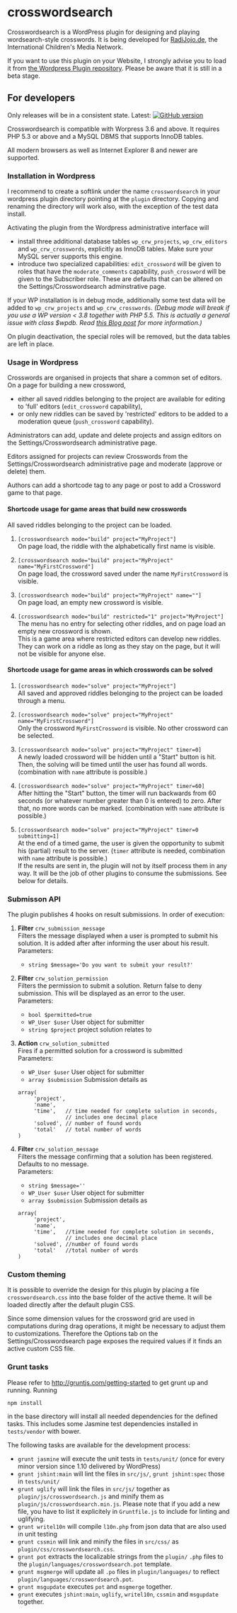 crosswordsearch
===============

Crosswordsearch is a WordPress plugin for designing and playing wordsearch-style crosswords.
It is being developed for [RadiJojo.de](radijojo.de), the International Children's Media Network.

If you want to use this plugin on your Website, I strongly advise you to load it from
[the Wordpress Plugin repository](http://wordpress.org/plugins/crosswordsearch). Please be
aware that it is still in a beta stage.

## For developers

Only releases will be in a consistent state. Latest: [![GitHub version](https://badge.fury.io/gh/ccprog%2Fcrosswordsearch.png)](http://badge.fury.io/gh/ccprog%2Fcrosswordsearch)

Crosswordsearch is compatible with Worpress 3.6 and above. It requires PHP 5.3 or above and a
MySQL DBMS that supports InnoDB tables.

All modern browsers as well as Internet Explorer 8 and newer are supported.

### Installation in Wordpress

I recommend to create a softlink under the name `crosswordsearch` in your wordpress plugin
directory pointing at the `plugin` directory. Copying and renaming the directory will work also,
with the exception of the test data install.

Activating the plugin from the Wordpress administrative interface will
+ install three additional database tables `wp_crw_projects`, `wp_crw_editors` and
  `wp_crw_crosswords`, explicitly as InnoDB tables. Make sure your MySQL server supports
  this engine.
+ introduce two specialized capabilities: `edit_crossword` will be given to roles that have
  the `moderate_comments` capability, `push_crossword` will be given to the Subscriber role.
  These are defaults that can be altered on the Settings/Crosswordsearch adminstrative page.

If your WP installation is in debug mode, additionally some test data will be added to
`wp_crw_projects` and `wp_crw_crosswords`. *(Debug mode will break if you use a WP version
&lt; 3.8 together with PHP 5.5. This is actually a general issue with class $wpdb. Read
[this Blog post](http://make.wordpress.org/core/2014/04/07/mysql-in-wordpress-3-9/) for more
information.)*

On plugin deactivation, the special roles will be removed, but the data tables are left in place.

### Usage in Wordpress

Crosswords are organised in projects that share a common set of editors. On a page for building a
new crossword,
+ either all saved riddles belonging to the project are available for editing to 'full' editors
  (`edit_crossword` capability),
+ or only new riddles can be saved by 'restricted' editors to be added to a moderation queue
  (`push_crossword` capability).

Administrators can add, update and delete projects and assign editors on the Settings/Crosswordsearch
administrative page.

Editors assigned for projects can review Crosswords from the Settings/Crosswordsearch administrative
page and moderate (approve or delete) them.

Authors can add a shortcode tag to any page or post to add a Crossword game to that page.

#### Shortcode usage for game areas that build new crosswords

All saved riddles belonging to the project can be loaded.

1. `[crosswordsearch mode="build" project="MyProject"]`  
    On page load, the riddle with the alphabetically first name is visible.

2. `[crosswordsearch mode="build" project="MyProject" name="MyFirstCrossword"]`  
    On page load, the crossword saved under the name `MyFirstCrossword` is visible.

3. `[crosswordsearch mode="build" project="MyProject" name=""]`  
    On page load, an empty new crossword is visible.

4. `[crosswordsearch mode="build" restricted="1" project="MyProject"]`  
    The menu has no entry for selecting other riddles, and on page load an empty new
    crossword is shown.  
    This is a game area where restricted editors can develop new riddles. They can work
    on a riddle as long as they stay on the page, but it will not be visible for
    anyone else.

#### Shortcode usage for game areas in which crosswords can be solved

1. `[crosswordsearch mode="solve" project="MyProject"]`  
    All saved and approved riddles belonging to the project can be loaded through a menu.

2. `[crosswordsearch mode="solve" project="MyProject" name="MyFirstCrossword"]`  
    Only the crossword `MyFirstCrossword` is visible. No other crossword can be selected.

3. `[crosswordsearch mode="solve" project="MyProject" timer=0]`  
    A newly loaded crossword will be hidden until a "Start" button is hit. Then, the
    solving will be timed until the user has found all words. (combination with `name`
    attribute is possible.)

4. `[crosswordsearch mode="solve" project="MyProject" timer=60]`  
    After hitting the "Start" button, the timer will run backwards from 60 seconds
    (or whatever number greater than 0 is entered) to zero. After that, no
    more words can be marked. (combination with `name` attribute is possible.)

5. `[crosswordsearch mode="solve" project="MyProject" timer=0 submitting=1]`  
    At the end of a timed game, the user is given the opportunity to submit his (partial)
    result to the server. (`timer` attribute is needed, combination with `name`
    attribute is possible.)  
    If the results are sent in, the plugin will not by itself process them in any way.
    It will be the job of other plugins to consume the submissions. See below for
    details.

### Submisson API

The plugin publishes 4 hooks on result submissions. In order of execution:

1. **Filter** `crw_submission_message`  
    Filters the message displayed when a user is prompted to submit his solution.
    It is added after after informing the user about his result.
    Parameters:
    + `string $message='Do you want to submit your result?'`

2. **Filter** `crw_solution_permission`  
    Filters the permission to submit a solution. Return false to
    deny submission. This will be displayed as an error to the user.  
    Parameters:
    + `bool $permitted=true`
    + `WP_User $user` User object for submitter
    + `string $project` project solution relates to

3. **Action** `crw_solution_submitted`  
    Fires if a permitted solution for a crossword is submitted  
    Parameters:
    + `WP_User $user` User object for submitter
    + `array $submission` Submission details as
    ```
    array(
         'project',
         'name',
         'time',   // time needed for complete solution in seconds,
                   // includes one decimal place
         'solved', // number of found words
         'total'   // total number of words
    )
    ```

4. **Filter** `crw_solution_message`  
    Filters the message confirming that a solution has been registered.
    Defaults to no message.  
    Parameters:
    + `string $message=''`
    + `WP_User $user` User object for submitter
    + `array $submission` Submission details as
    ```
    array(
         'project',
         'name',
         'time',   //time needed for complete solution in seconds,
                   // includes one decimal place
         'solved', //number of found words
         'total'   //total number of words
    )
    ```

### Custom theming

It is possible to override the design for this plugin by placing a file
`crosswordsearch.css` into the base folder of the active theme. It will be loaded
directly after the default plugin CSS.

Since some dimension values for the crossword grid are used in computations during
drag operations, it might be necessary to adjust them to customizations. Therefore
the Options tab on the Settings/Crosswordsearch page exposes the required values
if it finds an active custom CSS file.

### Grunt tasks

Please refer to http://gruntjs.com/getting-started to get grunt up and running. Running
```
npm install
```
in the base directory will install all needed dependencies for the defined tasks. This includes
some Jasmine test dependencies installed in `tests/vendor` with bower.

The following tasks are available for the development process:

+ `grunt jasmine` will execute the unit tests in `tests/unit/` (once for every minor version
  since 1.10 delivered by WordPress)
+ `grunt jshint:main` will lint the files in `src/js/`, `grunt jshint:spec` those in `tests/unit/`
+ `grunt uglify` will link the files in `src/js/` together as `plugin/js/crosswordsearch.js`
  and minify them as `plugin/js/crosswordsearch.min.js`. Please note that if you add a new file,
  you have to list it explicitely in `Gruntfile.js` to include for linting and uglifying.
+ `grunt writel10n` will compile `l10n.php` from json data that are also used in unit testing
+ `grunt cssmin` will link and minify the files in `src/css/` as `plugin/css/crosswordsearch.css`.
+ `grunt pot` extracts the localizable strings from the `plugin/` `.php` files to the
  `plugin/languages/crosswordsearch.pot` template.
+ `grunt msgmerge` will update all `.po` files in `plugin/languages/` to reflect
  `plugin/languages/crosswordsearch.pot`.
+ `grunt msgupdate` executes `pot` and `msgmerge` together.
+ `grunt` executes `jshint:main`, `uglify`, `writel10n`, `cssmin` and `msgupdate` together.

